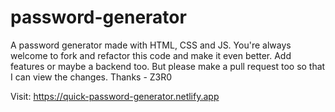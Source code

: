 # password-generator
A password generator made with HTML, CSS and JS. You're always welcome to fork and refactor this code and make it even better. 
Add features or maybe a backend too.
But please make a pull request too so that I can view the changes. 
Thanks - Z3R0

Visit: https://quick-password-generator.netlify.app

